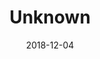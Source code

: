 ---
title: "Unknown"
publication: "Multiverse: An International Anthology of Science Fiction Poetry"
publishers: "Shoreline of Infinity Publications / New Curiosity Shop"
ISBN: "9781999700294"
publication_type: "anthology"
editors: "Rachel Plummer, Russell Jones"
date: "2018-12-04"
link: "https://www.shorelineofinfinity.com/product/multiverse-an-international-anthology-of-science-fiction-poetry/"
image: "poems/multiverse.png"
category: "poetry"
__typename: "writing"
snippet: ""
audio: ""
video: ""
appear_on_index: false
---
